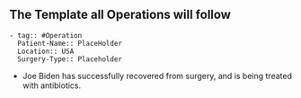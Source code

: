 ## The Template all Operations will follow
	- tag:: #Operation 
	  Patient-Name:: PlaceHolder
	  Location:: USA
	  Surgery-Type:: Placeholder
- Joe Biden has successfully recovered from surgery, and is being treated with antibiotics.